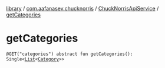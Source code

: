 [library](../../index.md) / [com.aafanasev.chucknorris](../index.md) / [ChuckNorrisApiService](index.md) / [getCategories](./get-categories.md)

# getCategories

`@GET("categories") abstract fun getCategories(): Single<`[`List`](https://kotlinlang.org/api/latest/jvm/stdlib/kotlin.collections/-list/index.html)`<`[`Category`](../-category.md)`>>`